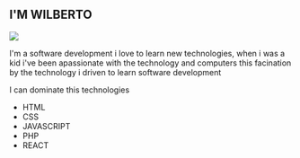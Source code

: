 <h2>I'M WILBERTO</h2>
 <img  src="https://github.com/zuleta-laguna/zuleta-laguna/assets/131419195/5266bbf1-79d9-4996-97a5-557d55ad96c3"> 
 
<p>I'm a software development i love to learn new technologies, when i was a kid i've been apassionate with the technology and computers this facination by the technology i driven to learn software development </p>
<p>I can dominate this technologies</p>
<ul>
 <li>HTML</li>
 <li>CSS</li>
 <li>JAVASCRIPT</li>
 <li>PHP</li>
 <li>REACT</li>
</ul>







 








